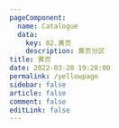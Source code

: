 ```yaml
---
pageComponent:
  name: Catalogue
  data:
    key: 02.黄页
    description: 黄页分区
title: 黄页
date: 2022-03-20 19:28:00
permalink: /yellowpage
sidebar: false
article: false
comment: false
editLink: false
---
```

